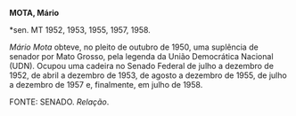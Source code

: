 **MOTA, Mário**

\*sen. MT 1952, 1953, 1955, 1957, 1958.

*Mário Mota* obteve, no pleito de outubro de 1950, uma suplência de
senador por Mato Grosso, pela legenda da União Democrática Nacional
(UDN). Ocupou uma cadeira no Senado Federal de julho a dezembro de 1952,
de abril a dezembro de 1953, de agosto a dezembro de 1955, de julho a
dezembro de 1957 e, finalmente, em julho de 1958.

FONTE: SENADO. *Relação*.

 
